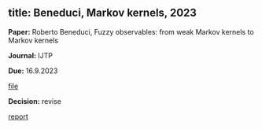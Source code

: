 title: Beneduci, Markov kernels, 2023
---

**Paper:**  Roberto Beneduci, Fuzzy observables: from weak Markov kernels to Markov kernels
 
**Journal:** IJTP

**Due:** 16.9.2023

[file](REF_beneduci2023/file.pdf)


**Decision:** revise

[report](REF_beneduci2023/report.pdf)


